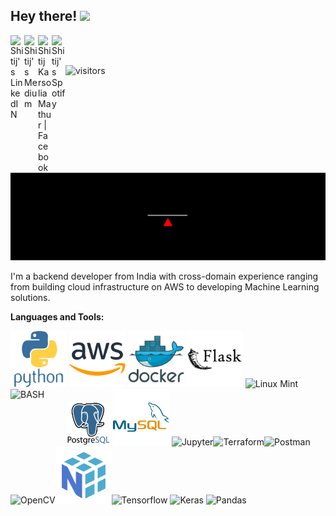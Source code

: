 
## Hey there! <img src="https://media.giphy.com/media/hvRJCLFzcasrR4ia7z/giphy.gif" width="25px">

<a  href="https://www.linkedin.com/in/shitijkarsolia/">

<img  align="left"  alt="Shitij's LinkedIN"  width="22px"  src="https://raw.githubusercontent.com/peterthehan/peterthehan/master/assets/linkedin.svg"  />

</a>

<a  href="https://medium.com/@shitijkarsolia">

<img  align="left"  alt="Shitij's Medium"  width="22px"  src="https://cdns.iconmonstr.com/wp-content/assets/preview/2018/240/iconmonstr-medium-3.png"  />

</a>

<a  href="https://www.facebook.com/shitijkarsolia/">

<img  align="left"  alt="Shitij Karsolia Mathur | Facebook"  width="22px"  src="https://raw.githubusercontent.com/peterthehan/peterthehan/f9fd89c63d9f8c577d9a5c2c08dfd443b60bc4fa/assets/facebook.svg"  />

</a>

<a  href="https://open.spotify.com/user/9mxlkoekj92pqq0tim87hpr4q">

<img  align="left"  alt="Shitij's Spotify"  width="22px"  src="https://raw.githubusercontent.com/peterthehan/peterthehan/master/assets/spotify.svg"  />

</a>

<br  />

<br  />
  

![visitors](https://visitor-badge.glitch.me/badge?page_id=shitijkarsolia.shitijkarsolia)

<img  alt="GIF"  src="https://raw.githubusercontent.com/shitijkarsolia/shitijkarsolia/main/Intro.gif"/>

  

I'm a backend developer from India with cross-domain experience ranging from building cloud infrastructure on AWS to developing Machine Learning solutions.

**Languages and Tools:**

<a><img  alt="Python"  width="90px" src="https://raw.githubusercontent.com/devicons/devicon/9c6bfdb9783cdfe1018666ed76adcfd3eab6fad6/icons/python/python-original-wordmark.svg" /></a><a> <img  alt="AWS"  width="90px"  src="https://raw.githubusercontent.com/devicons/devicon/9c6bfdb9783cdfe1018666ed76adcfd3eab6fad6/icons/amazonwebservices/amazonwebservices-original-wordmark.svg"/></a> <a><img  alt="Docker"  width="90px"  src="https://raw.githubusercontent.com/devicons/devicon/9c6bfdb9783cdfe1018666ed76adcfd3eab6fad6/icons/docker/docker-original-wordmark.svg"  /></a> <a><img  alt="Flask"  width="90px"  src="https://raw.githubusercontent.com/devicons/devicon/9c6bfdb9783cdfe1018666ed76adcfd3eab6fad6/icons/flask/flask-original-wordmark.svg"  /></a> <a><img  alt="Linux Mint"  width="70px"  src="https://cdn.worldvectorlogo.com/logos/linux-mint.svg"/></a><a><img align="left" alt="BASH"  width="90px"  src="https://camo.githubusercontent.com/a7de91b915d8b286dda762e3683d9a1c961692d43f8349d020ecd54634a823cf/68747470733a2f2f63646e2e7261776769742e636f6d2f6f64622f6f6666696369616c2d626173682d6c6f676f2f6d61737465722f6173736574732f4c6f676f732f4964656e746974792f504e472f424153485f6c6f676f2d7472616e73706172656e742d62672d636f6c6f722e706e67"  /></a><a><img  alt="PostgreSQL"  width="70x" src="https://raw.githubusercontent.com/devicons/devicon/9c6bfdb9783cdfe1018666ed76adcfd3eab6fad6/icons/postgresql/postgresql-original-wordmark.svg"/></a> <a><img  alt="MySQL"  width="90px"  src="https://raw.githubusercontent.com/devicons/devicon/9c6bfdb9783cdfe1018666ed76adcfd3eab6fad6/icons/mysql/mysql-original-wordmark.svg"  /></a> <a><img  alt="Jupyter"  width="70px"  src="https://iconape.com/wp-content/files/si/370990/svg/370990.svg"  /></a><a><img  alt="Terraform"  width="90px"  src="https://www.terraform.io/assets/images/logo-hashicorp-3f10732f.svg"  /></a><a><img  alt="Postman"  width="50px"  src="https://iconape.com/wp-content/files/sw/371325/svg/371325.svg"  />
</a>  <a><img  alt="OpenCV" width="150px"  src="https://seeklogo.com/images/O/opencv-logo-2E094ACFAC-seeklogo.com.png"  /></a><a><img  alt="Numpy"  width="90px"  src="https://raw.githubusercontent.com/valohai/ml-logos/5127528b5baadb77a6ea4b999a47b4e86bf0f98b/numpy.svg"  /></a><a><img   alt="Tensorflow"  width="90px"  src="https://seeklogo.com/images/T/tensorflow-logo-AE5100E55E-seeklogo.com.png" /> </a><a><img  alt="Keras"  width="90px"  src="https://raw.githubusercontent.com/valohai/ml-logos/5127528b5baadb77a6ea4b999a47b4e86bf0f98b/keras-text.svg"  />
</a><a><img  alt="Pandas"  width="90px" src="https://raw.githubusercontent.com/valohai/ml-logos/5127528b5baadb77a6ea4b999a47b4e86bf0f98b/pandas.svg"  />
</a>

  

<!--START_SECTION:waka-->

<!--END_SECTION:waka-->
